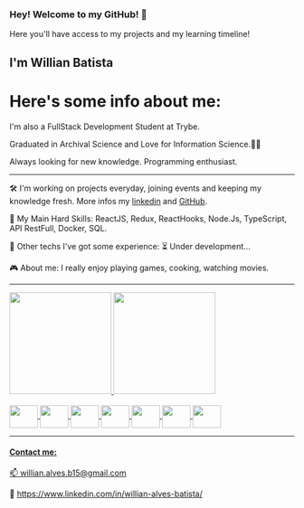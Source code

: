 ### Hey! Welcome to my GitHub! 👋
Here you'll have access to my projects and my learning timeline!

## I'm Willian Batista

# Here's some info about me:
I'm also a FullStack Development Student at Trybe.

Graduated in Archival Science and Love for Information Science.👨‍💻

Always looking for new knowledge. Programming enthusiast.

-----   
🛠️ I'm working on projects everyday, joining events and keeping my knowledge fresh. More infos my [linkedin](https://www.linkedin.com/in/willian-alves-batista/) and [GitHub](https://github.com/willianbatist?tab=repositories).

🤖 My Main Hard Skills: ReactJS, Redux, ReactHooks, Node.Js, TypeScript, API RestFull, Docker, SQL.

:wrench:  Other techs I've got some experience: ⏳ Under development...

:video_game:  About me:  I really enjoy playing games, cooking, watching movies.

-----

<div>
  <a href="https://github.com/willianbatist">
  <img height="180em" src="https://github-readme-stats.vercel.app/api?username=willianbatist&theme=algolia" />
  <img height="180em" src="https://github-readme-stats.vercel.app/api/top-langs/?username=willianbatist&layout=compact&theme=algolia" />
</div>
<div style="display: inline_block"><br>
  <img align="center" height="40" width="50" src="https://cdn.jsdelivr.net/gh/devicons/devicon/icons/react/react-original-wordmark.svg" />
  <img align="center" height="40" width="50" src="https://cdn.jsdelivr.net/gh/devicons/devicon/icons/redux/redux-original.svg" />
  <img align="center" height="40" width="50" src="https://cdn.jsdelivr.net/gh/devicons/devicon/icons/jest/jest-plain.svg" />
  <img align="center" height="40" width="50" src="https://cdn.jsdelivr.net/gh/devicons/devicon/icons/javascript/javascript-original.svg" />
  <img align="center" height="40" width="50" src="https://cdn.jsdelivr.net/gh/devicons/devicon/icons/html5/html5-original.svg" />
  <img align="center" height="40" width="50" src="https://cdn.jsdelivr.net/gh/devicons/devicon/icons/css3/css3-original.svg" />
  <img align="center" height="40" width="50" src="https://cdn.jsdelivr.net/gh/devicons/devicon/icons/nodejs/nodejs-original-wordmark.svg" />
</div>
  
------
  
#### Contact me:
  
  :mailbox: willian.alves.b15@gmail.com
  
  :briefcase: https://www.linkedin.com/in/willian-alves-batista/
